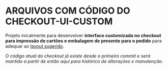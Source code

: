 # ARQUIVOS COM CÓDIGO DO CHECKOUT-UI-CUSTOM

Projeto inicalmente para desenvolver **interface customizada no checkout para impressão de cartões e embalagem de presente para o pedido** para adequar ao [layout sugerido](https://www.figma.com/file/sxXCrlIzr6qCUc9OtydD35/Imaginarium---2024?type=design&node-id=464%3A0&mode=design&t=tXpdgSWY488noWvs-1).

*O código atual do checkout já existe desde o primeiro commit e será mantido a partir de então aqui para histórico de alterações e manutenção.*
